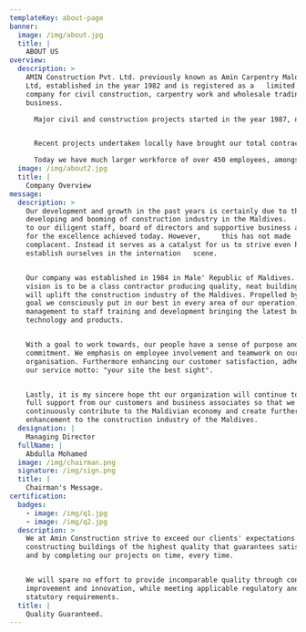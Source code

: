 ```yaml
---
templateKey: about-page
banner:
  image: /img/about.jpg
  title: |
    ABOUT US
overview:
  description: >
    AMIN Construction Pvt. Ltd. previously known as Amin Carpentry Maldives Pvt.
    Ltd, established in the year 1982 and is registered as a   limited liability
    company for civil construction, carpentry work and wholesale trading
    business.

      Major civil and construction projects started in the year 1987, named as Felivaru upgrading project, consisting of factory buildings. Since then the company has undertaken numerous multi-million Rufiya projects in civil engineering, residential, institutions and commercial projects in both private and public sectors.


      Recent projects undertaken locally have brought our total contract value to be amongst the top five Maldives construction companies (ranking by contracts awarded) for the years 1997, 1998, 1999 and 2000.

      Today we have much larger workforce of over 450 employees, amongst them includes specialists in many diverse field of construction industry. In addition to being fully equipped with modern technological machinery, all the projects are well planned and handled by experienced professionals. Amin is committed to improving its standard, quality and is re sourcing new developments in the building industry globally.
  image: /img/about2.jpg
  title: |
    Company Overview
message:
  description: >
    Our development and growth in the past years is certainly due to the
    developing and booming of construction industry in the Maldives.   We owe it
    to our diligent staff, board of directors and supportive business associates
    for the excellence achieved today. However,     this has not made
    complacent. Instead it serves as a catalyst for us to strive even harder to
    establish ourselves in the internation   scene.


    Our company was established in 1984 in Male' Republic of Maldives. Our
    vision is to be a class contractor producing quality, neat buildings that
    will uplift the construction industry of the Maldives. Propelled by this
    goal we consciously put in our best in every area of our operation, from
    management to staff training and development bringing the latest building
    technology and products.


    With a goal to work towards, our people have a sense of purpose and
    commitment. We emphasis on employee involvement and teamwork on our
    organisation. Furthermore enhancing our customer satisfaction, adhering to
    our service motto: "your site the best sight".


    Lastly, it is my sincere hope tht our organization will continue to receive
    full support from our customers and business associates so that we can
    continuously contribute to the Maldivian economy and create further
    enhancement to the construction industry of the Maldives.
  designation: |
    Managing Director
  fullName: |
    Abdulla Mohamed
  image: /img/chairman.png
  signature: /img/sign.png
  title: |
    Chairman's Message.
certification:
  badges:
    - image: /img/q1.jpg
    - image: /img/q2.jpg
  description: >
    We at Amin Construction strive to exceed our clients' expectations by
    constructing buildings of the highest quality that guarantees satisfaction,
    and by completing our projects on time, every time.


    We will spare no effort to provide incomparable quality through continual
    improvement and innovation, while meeting applicable regulatory and
    statutory requirements.
  title: |
    Quality Guaranteed.
---
```


